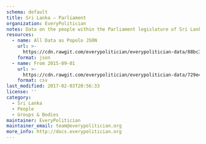 ```yaml
---
schema: default
title: Sri Lanka — Parliament
organization: EveryPolitician
notes: Data on the people within the Parliament legislature of Sri Lanka.
resources:
  - name: All Data as Popolo JSON
    url: >-
      https://cdn.rawgit.com/everypolitician/everypolitician-data/88bc369141ccde57233df712a0aa49f88af76e44/data/Sri_Lanka/Parliament/ep-popolo-v1.0.json
    format: json
  - name: From 2015-09-01
    url: >-
      https://cdn.rawgit.com/everypolitician/everypolitician-data/729e4cc5191a2ce5722c66a2f5d8459644418290/data/Sri_Lanka/Parliament/term-15.csv
    format: csv
last_modified: 2017-02-03T20:56:33
license: ''
category:
  - Sri Lanka
  - People
  - Groups & Bodies
maintainer: EveryPolitician
maintainer_email: team@everypolitician.org
more_info: http://docs.everypolitician.org
---
```

